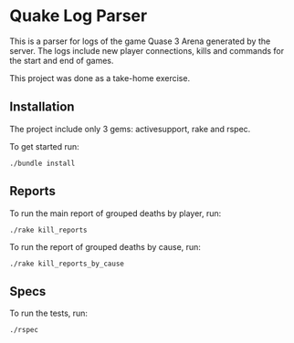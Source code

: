 # Quake Log Parser

This is a parser for logs of the game Quase 3 Arena generated by the server. The logs include new player connections, kills and commands for the start and end of games.

This project was done as a take-home exercise. 


## Installation

The project include only 3 gems: activesupport, rake and rspec.

To get started run:

```
./bundle install
```

## Reports

To run the main report of grouped deaths by player, run:

```
./rake kill_reports
```

To run the report of grouped deaths by cause, run:

```
./rake kill_reports_by_cause
```

## Specs

To run the tests, run:

```
./rspec
```